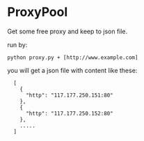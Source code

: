 # ProxyPool
Get some free proxy and keep to json file.


run by:

    python proxy.py + [http://www.example.com]
    
you will get a json file with content like these:
```
  [
    {
      "http": "117.177.250.151:80"
    },
    {
      "http": "117.177.250.152:80"
    },
    .....
  ]
```
